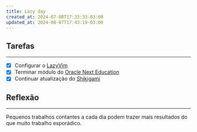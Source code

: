```yaml
---
title: Lazy day
created_at: 2024-07-08T17:33:33-03:00
updated_at: 2024-08-07T17:43:19-03:00
---
```

## Tarefas
---
 - [x] Configurar o [LazyVim](../../../api/sementes/2024/07/08/2024-07-08-LazyVim.md)
 - [x] Terminar módulo do [Oracle Next Education](../../../api/ideias/2024/07/Oracle_Next_Education.md)
 - [x] Continuar atualização do [Shikigami](../../../api/sementes/2024/07/07/2024-06-30-Shikigami.md)

##  Reflexão
---
Pequenos trabalhos contantes a cada dia podem trazer mais resultados do que muito trabalho esporádico.